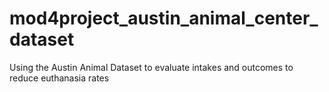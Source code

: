 # mod4project_austin_animal_center_dataset
Using the Austin Animal Dataset to evaluate intakes and outcomes to reduce euthanasia rates
